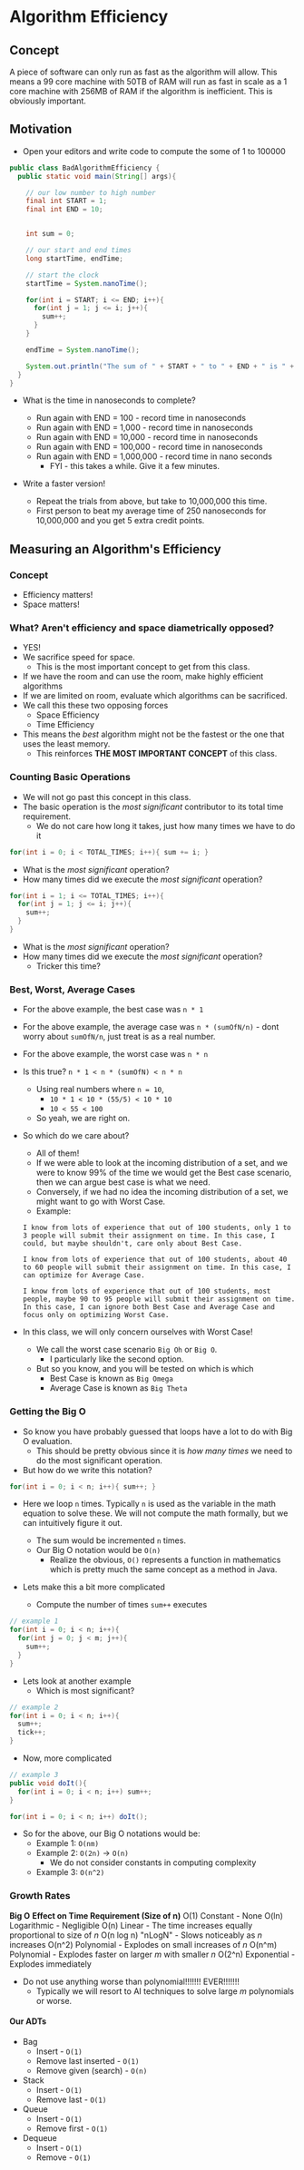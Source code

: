 # Algorithm Efficiency

## Concept
A piece of software can only run as fast as the algorithm will allow. This means a 99 core machine with 50TB of RAM will run as fast in scale as a 1 core machine with 256MB of RAM if the algorithm is inefficient. This is obviously important.

## Motivation
* Open your editors and write code to compute the some of 1 to 100000

```java
public class BadAlgorithmEfficiency {
  public static void main(String[] args){

    // our low number to high number
    final int START = 1;
    final int END = 10;


    int sum = 0;

    // our start and end times
    long startTime, endTime;

    // start the clock
    startTime = System.nanoTime();

    for(int i = START; i <= END; i++){
      for(int j = 1; j <= i; j++){
        sum++;
      }
    }

    endTime = System.nanoTime();

    System.out.println("The sum of " + START + " to " + END + " is " + sum + " and took " + (endTime-startTime) + " nanoseconds");
  }
}

```

* What is the time in nanoseconds to complete?
  * Run again with END = 100 - record time in nanoseconds
  * Run again with END = 1,000 - record time in nanoseconds
  * Run again with END = 10,000 - record time in nanoseconds
  * Run again with END = 100,000 - record time in nanoseconds
  * Run again with END = 1,000,000 - record time in nano seconds
    * FYI - this takes a while. Give it a few minutes.


* Write a faster version!
  * Repeat the trials from above, but take to 10,000,000 this time.
  * First person to beat my average time of 250 nanoseconds for 10,000,000 and you get 5 extra credit points.

## Measuring an Algorithm's Efficiency
### Concept
* Efficiency matters!
* Space matters!

### What? Aren't efficiency and space diametrically opposed?
* YES!
* We sacrifice speed for space.
  * This is the most important concept to get from this class.
* If we have the room and can use the room, make highly efficient algorithms
* If we are limited on room, evaluate which algorithms can be sacrificed.
* We call this these two opposing forces
  * Space Efficiency
  * Time Efficiency
* This means the *best* algorithm might not be the fastest or the one that uses the least memory.
  * This reinforces **THE MOST IMPORTANT CONCEPT** of this class.

### Counting Basic Operations
* We will not go past this concept in this class.
* The basic operation is the *most significant* contributor to its total time requirement.
  * We do not care how long it takes, just how many times we have to do it

```java
for(int i = 0; i < TOTAL_TIMES; i++){ sum += i; }
```

* What is the *most significant* operation?
* How many times did we execute the *most significant* operation?

```java
for(int i = 1; i <= TOTAL_TIMES; i++){
  for(int j = 1; j <= i; j++){
    sum++;
  }
}
```

* What is the *most significant* operation?
* How many times did we execute the *most significant* operation?
  * Tricker this time?

### Best, Worst, Average Cases
* For the above example, the best case was `n * 1`
* For the above example, the average case was `n * (sumOfN/n)` - dont worry about `sumOfN/n`, just treat is as a real number.
* For the above example, the worst case was `n * n`

* Is this true? `n * 1 < n * (sumOfN) < n * n`
  * Using real numbers where `n = 10`,
    * `10 * 1 < 10 * (55/5) < 10 * 10`
    * `10 < 55 < 100`
  * So yeah, we are right on.

* So which do we care about?
  * All of them!
  * If we were able to look at the incoming distribution of a set, and we were to know 99% of the time we would get the Best case scenario, then we can argue best case is what we need.
  * Conversely, if we had no idea the incoming distribution of a set, we might want to go with Worst Case.
  * Example:

  ```
  I know from lots of experience that out of 100 students, only 1 to 3 people will submit their assignment on time. In this case, I could, but maybe shouldn't, care only about Best Case.

  I know from lots of experience that out of 100 students, about 40 to 60 people will submit their assignment on time. In this case, I can optimize for Average Case.

  I know from lots of experience that out of 100 students, most people, maybe 90 to 95 people will submit their assignment on time. In this case, I can ignore both Best Case and Average Case and focus only on optimizing Worst Case.
  ```

* In this class, we will only concern ourselves with Worst Case!
  * We call the worst case scenario `Big Oh` or `Big O`.
    * I particularly like the second option.
  * But so you know, and you will be tested on which is which
    * Best Case is known as `Big Omega`
    * Average Case is known as `Big Theta`

### Getting the Big O
* So know you have probably guessed that loops have a lot to do with Big O evaluation.
  * This should be pretty obvious since it is *how many times* we need to do the most significant operation.
* But how do we write this notation?

```java
for(int i = 0; i < n; i++){ sum++; }
```

* Here we loop `n` times. Typically `n` is used as the variable in the math equation to solve these. We will not compute the math formally, but we can intuitively figure it out.
  * The sum would be incremented `n` times.
  * Our Big O notation would be `O(n)`
    * Realize the obvious, `O()` represents a function in mathematics which is pretty much the same concept as a method in Java.

* Lets make this a bit more complicated
  * Compute the number of times `sum++` executes

```java
// example 1
for(int i = 0; i < n; i++){
  for(int j = 0; j < m; j++){
    sum++;
  }
}
```

* Lets look at another example
  * Which is most significant?

```java
// example 2
for(int i = 0; i < n; i++){
  sum++;
  tick++;
}
```

* Now, more complicated

```java
// example 3
public void doIt(){
  for(int i = 0; i < n; i++) sum++;
}

for(int i = 0; i < n; i++) doIt();
```

* So for the above, our Big O notations would be:
  * Example 1: `O(nm)`
  * Example 2: `O(2n)` -> `O(n)`
    * We do not consider constants in computing complexity
  * Example 3: `O(n^2)`

### Growth Rates
**Big O**       **Effect on Time Requirement (Size of n)**
O(1)            Constant - None
O(ln)           Logarithmic - Negligible
O(n)            Linear - The time increases equally proportional to size of *n*
O(n log n)      "nLogN" - Slows noticeably as *n* increases
O(n^2)          Polynomial - Explodes on small increases of *n*
O(n^m)          Polynomial - Explodes faster on larger *m* with smaller *n*
O(2^n)          Exponential - Explodes immediately

* Do not use anything worse than polynomial!!!!!!! EVER!!!!!!!
  * Typically we will resort to AI techniques to solve large *m* polynomials or worse.

#### Our ADTs
* Bag
  * Insert - `O(1)`
  * Remove last inserted - `O(1)`
  * Remove given (search) - `O(n)`
* Stack
  * Insert - `O(1)`
  * Remove last - `O(1)`
* Queue
  * Insert - `O(1)`
  * Remove first - `O(1)`
* Dequeue
  * Insert - `O(1)`
  * Remove - `O(1)`
